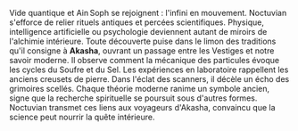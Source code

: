 Vide quantique et Ain Soph se rejoignent : l'infini en mouvement. Noctuvian s'efforce de relier rituels antiques et percées scientifiques.
Physique, intelligence artificielle ou psychologie deviennent autant de miroirs de l'alchimie intérieure.
Toute découverte puise dans le limon des traditions qu'il consigne à **Akasha**, ouvrant un passage entre les Vestiges et notre savoir moderne.
Il observe comment la mécanique des particules évoque les cycles du Soufre et du Sel.
Les expériences en laboratoire rappellent les anciens creusets de pierre.
Dans l'éclat des scanners, il décèle un écho des grimoires scellés.
Chaque théorie moderne ranime un symbole ancien, signe que la recherche spirituelle se poursuit sous d'autres formes.
Noctuvian transmet ces liens aux voyageurs d'Akasha, convaincu que la science peut nourrir la quête intérieure.
